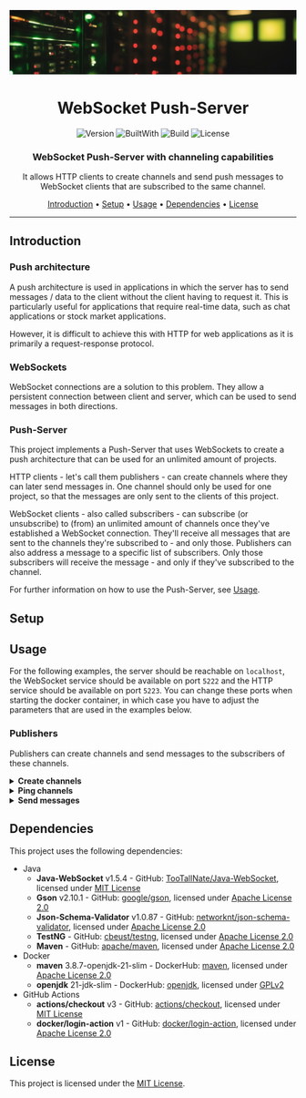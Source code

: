 <div align="center">

![Header](img/header.jpg)

# WebSocket Push-Server

![Version](https://img.shields.io/badge/version-v1.0.0-yellow?style=for-the-badge)
![BuiltWith](https://img.shields.io/badge/built%20with-Java-orange?style=for-the-badge)
![Build](https://img.shields.io/github/actions/workflow/status/JensOstertag/WS-PushServer/deploy-image.yml?style=for-the-badge)
![License](https://img.shields.io/badge/license-MIT-blue?style=for-the-badge)



### WebSocket Push-Server with channeling capabilities

It allows HTTP clients to create channels and send push messages to WebSocket clients that are subscribed to the same channel.

[Introduction](#introduction) • [Setup](#setup) • [Usage](#usage) • [Dependencies](#dependencies) • [License](#license)

</div>

<hr>

<h2 id="introduction">Introduction</h2>

### Push architecture
A push architecture is used in applications in which the server has to send messages / data to the client without the client having to request it.
This is particularly useful for applications that require real-time data, such as chat applications or stock market applications.

However, it is difficult to achieve this with HTTP for web applications as it is primarily a request-response protocol.

### WebSockets
WebSocket connections are a solution to this problem.
They allow a persistent connection between client and server, which can be used to send messages in both directions.

### Push-Server
This project implements a Push-Server that uses WebSockets to create a push architecture that can be used for an unlimited amount of projects.

HTTP clients - let's call them publishers - can create channels where they can later send messages in.
One channel should only be used for one project, so that the messages are only sent to the clients of this project.

WebSocket clients - also called subscribers - can subscribe (or unsubscribe) to (from) an unlimited amount of channels once they've established a WebSocket connection.
They'll receive all messages that are sent to the channels they're subscribed to - and only those.
Publishers can also address a message to a specific list of subscribers.
Only those subscribers will receive the message - and only if they've subscribed to the channel.

For further information on how to use the Push-Server, see [Usage](#usage).

<h2 id="setup">Setup</h2>

<h2 id="usage">Usage</h2>

For the following examples, the server should be reachable on `localhost`, the WebSocket service should be available on port `5222` and the HTTP service should be available on port `5223`.
You can change these ports when starting the docker container, in which case you have to adjust the parameters that are used in the examples below.

### Publishers
Publishers can create channels and send messages to the subscribers of these channels.

<details>
<summary><strong>Create channels</strong></summary>

You can create a channel by sending a `POST` request to the `/channel/create` route:
```http
POST /channel/create HTTP/1.1
Host: localhost:5223

{
  "messageType": "SERVER_ACTION",
  "action": "CREATE_CHANNEL",
  "data": {
    "channel": "channelName"
  }
}
```

| Field          | Description                                     |
|----------------|-------------------------------------------------|
| `data.channel` | The name of the channel that you want to create |

<details>
<summary>Response - Success</summary>

You'll receive a JSON response when the channel was created successfully:
```json
{
  "messageType": "SERVER_ACK",
  "code": 200,
  "message": "Created",
  "data": {
    "channel": "channelName",
    "channelToken": "CHANNEL_TOKEN"
  }
}
```

| Field               | Description                                                                 |
|---------------------|-----------------------------------------------------------------------------|
| `data.channel`      | The name of the channel that was created                                    |
| `data.channelToken` | The token that has to be used to send messages to the channel's subscribers |

The channel token needs to be saved in a secure place.
You'll need it every time you want to perform an action on the channel, such as sending a message to its subscribers.
</details>

<details>
<summary>Response - Error</summary>

If there was an error whilst creating the channel, you'll receive the following response:
```json
{
  "messageType": "ERROR",
  "code": 409,
  "message": "Message",
  "data": {
    "errorDetails": "Details"
  }
}
```

| Field               | Description                           |
|---------------------|---------------------------------------|
| `message`           | Short description of what happened    |
| `data.errorDetails` | Details about the error that occurred |
</details>
</details>

<details>
<summary><strong>Ping channels</strong></summary>

Channels can be pinged to check whether they exist or to get information about it.

```http
POST /channel/ping HTTP/1.1
Host: localhost:5223

{
  "messageType": "SERVER_ACTION",
  "action": "PING_CHANNEL",
  "data": {
    "channel": "channelName",
    "channelToken": "CHANNEL_TOKEN"
  }
}
```

| Field               | Description                                                                     |
|---------------------|---------------------------------------------------------------------------------|
| `data.channel`      | The name of the channel that you want to ping                                   |
| `data.channelToken` | The channel token or `null` if you only want to know whether the channel exists |

<details>
<summary>Response - Success</summary>

If the channel exists and the specified channel token is correct, you'll receive a response which looks like this:
```json
{
  "messageType": "SERVER_ACK",
  "code": 200,
  "message": "OK",
  "data": {
    "channel": "channelName",
    "channelToken": null
  }
}
```

| Field               | Description                                                      |
|---------------------|------------------------------------------------------------------|
| `data.channel`      | The name of the channel that was pinged                          |
| `data.channelToken` | Always `null` (it's only present to comply with the JSON schema) |
</details>

<details>
<summary>Response - Error</summary>

If there was an error whilst pinging the channel, the response will look like this:
```json
{
  "messageType": "ERROR",
  "code": 0,
  "message": "Message",
  "data": {
    "errorDetails": "Details"
  }
}
```

| Field               | Description                           |
|---------------------|---------------------------------------|
| `message`           | Short description of what happened    |
| `data.errorDetails` | Details about the error that occurred |
</details>
</details>

<details>
<summary><strong>Send messages</strong></summary>

Messages can be sent to all subscribers of a channel or to a list of specific subscribers.
    
```http
POST /push HTTP/1.1
Host: localhost:5223

{
  "messageType": "SERVER_ACTION",
  "action": "PUSH_MESSAGE",
  "data": {
    "channel": "channelName",
    "channelToken": "channelToken",
    "recipients": [],
    "message": "message"
  }
}
```

| Field               | Description                                                                                                                                          |
|---------------------|------------------------------------------------------------------------------------------------------------------------------------------------------|
| `data.channel`      | The name of the channel that you want to send the message in                                                                                         |
| `data.channelToken` | The channel token that you received when creating the channel                                                                                        |
| `data.recipients`   | A list of UUIDs of recipients that should receive the message <br> If this list is empty, the message will be sent to all subscribers of the channel |
| `data.message`      | The message that should be sent                                                                                                                      |

The recipients can be specified in order to create a private messaging system.
As this requires specification of the client's UUID, clients have to send an API call (or something comparable) to the backend of your application with their UUID upon subscribing to a channel.

<details>
<summary>Response - Success</summary>

In case of a successful message push, you'll receive the following response:
```json
{
  "messageType": "SERVER_ACK",
  "code": 200,
  "message": "Sent",
  "data": {
    "channel": "channelName",
    "channelToken": null
  }
}
```

| Field               | Description                                                      |
|---------------------|------------------------------------------------------------------|
| `data.channel`      | The name of the channel in which the message was sent            |
| `data.channelToken` | Always `null` (it's only present to comply with the JSON schema) |
</details>

<details>
<summary>Response - Error</summary>

If there was an error whilst sending the message, the response will look like this:
```json
{
  "messageType": "ERROR",
  "code": 0,
  "message": "Message",
  "data": {
    "errorDetails": "Details"
  }
}
```

| Field               | Description                           |
|---------------------|---------------------------------------|
| `message`           | Short description of what happened    |
| `data.errorDetails` | Details about the error that occurred |
</details>
</details>

<h2 id="dependencies">Dependencies</h2>
This project uses the following dependencies:

- Java
  - **Java-WebSocket** v1.5.4 - GitHub: [TooTallNate/Java-WebSocket](https://github.com/TooTallNate/Java-WebSocket), licensed under [MIT License](https://github.com/TooTallNate/Java-WebSocket/blob/master/LICENSE)
  - **Gson** v2.10.1 - GitHub: [google/gson](https://github.com/google/gson), licensed under [Apache License 2.0](https://github.com/google/gson/blob/main/LICENSE)
  - **Json-Schema-Validator** v1.0.87 - GitHub: [networknt/json-schema-validator](https://github.com/networknt/json-schema-validator), licensed under [Apache License 2.0](https://github.com/networknt/json-schema-validator/blob/master/LICENSE)
  - **TestNG** - GitHub: [cbeust/testng](https://github.com/testng-team/testng), licensed under [Apache License 2.0](https://github.com/testng-team/testng/blob/master/LICENSE.txt)
  - **Maven** - GitHub: [apache/maven](https://github.com/apache/maven), licensed under [Apache License 2.0](https://github.com/apache/maven/blob/master/LICENSE)
- Docker
  - **maven** 3.8.7-openjdk-21-slim - DockerHub: [maven](https://hub.docker.com/_/maven), licensed under [Apache License 2.0](https://www.apache.org/licenses/LICENSE-2.0) 
  - **openjdk** 21-jdk-slim - DockerHub: [openjdk](https://hub.docker.com/_/openjdk), licensed under [GPLv2](https://openjdk.org/legal/gplv2+ce.html)
- GitHub Actions
  - **actions/checkout** v3 - GitHub: [actions/checkout](https://github.com/actions/checkout), licensed under [MIT License](https://github.com/actions/checkout/blob/main/LICENSE)
  - **docker/login-action** v1 - GitHub: [docker/login-action](https://github.com/docker/login-action), licensed under [Apache License 2.0](https://github.com/docker/login-action/blob/master/LICENSE)

<h2 id="license">License</h2>

This project is licensed under the <a href="./LICENSE">MIT License</a>.
